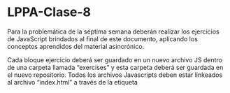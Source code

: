 # LPPA-Clase-8
Para la problemática de la séptima semana deberán realizar los ejercicios de JavaScript brindados al final de este documento, aplicando los conceptos aprendidos del material asincrónico.

 Cada bloque ejercicio deberá ser guardado en un nuevo archivo JS dentro de una carpeta llamada “exercises” y esta carpeta deberá ser guardada en el nuevo repositorio. Todos los archivos Javascripts deben estar linkeados al archivo “index.html” a través de la etiqueta <script>. La estructura del nuevo repositorio deberia quedar asi:

index.html

exercises/
    variables_and_operators.js
    strings.js
    arrays.js
    if_else.js
    for.js
    functions.js
